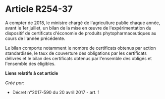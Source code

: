 # Article R254-37

A compter de 2018, le ministre chargé de l'agriculture publie chaque année, avant le 1er juillet, un bilan de la mise en
œuvre de l'expérimentation du dispositif de certificats d'économie de produits phytopharmaceutiques au cours de l'année
précédente.

Le bilan comporte notamment le nombre de certificats obtenus par action standardisée, le taux de couverture des obligations
par les certificats délivrés et le bilan des certificats obtenus par l'ensemble des obligés et l'ensemble des éligibles.

**Liens relatifs à cet article**

_Créé par_:

  - Décret n°2017-590 du 20 avril 2017 - art. 1

